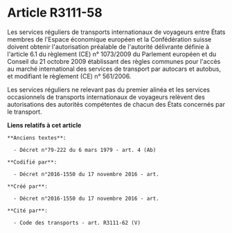 # Article R3111-58

Les services réguliers de transports internationaux de voyageurs entre États membres de l'Espace économique européen et la
Confédération suisse doivent obtenir l'autorisation préalable de l'autorité délivrante définie à l'article 6.1 du règlement
(CE) n° 1073/2009 du Parlement européen et du Conseil du 21 octobre 2009 établissant des règles communes pour l'accès au
marché international des services de transport par autocars et autobus, et modifiant le règlement (CE) n° 561/2006.

Les services réguliers ne relevant pas du premier alinéa et les services occasionnels de transports internationaux de
voyageurs relèvent des autorisations des autorités compétentes de chacun des États concernés par le transport.

**Liens relatifs à cet article**

	**Anciens textes**:

	  - Décret n°79-222 du 6 mars 1979 - art. 4 (Ab)

	**Codifié par**:

	  - Décret n°2016-1550 du 17 novembre 2016 - art.

	**Créé par**:

	  - Décret n°2016-1550 du 17 novembre 2016 - art.

	**Cité par**:

	  - Code des transports - art. R3111-62 (V)
